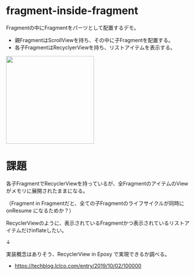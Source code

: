 # fragment-inside-fragment

Fragmentの中にFragmentをパーツとして配置するデモ。

- 親FragmentはScrollViewを持ち、その中に子Fragmentを配置する。
- 各子FragmentはRecyclyerViewを持ち、リストアイテムを表示する。

<image src="https://user-images.githubusercontent.com/69252773/117393392-0361d900-af2f-11eb-8cd2-40c7ce924096.png" width="240px">


# 課題

各子FragmentでRecyclerViewを持っているが、全FragmentのアイテムのViewがメモリに展開されたままになる。

（Fragment in Fragmentだと、全ての子Fragmentのライフサイクルが同時に onResume になるためか？）

RecyclerViewのように、表示されているFragmentかつ表示されているリストアイテムだけinflateしたい。

↓

実装概念はありそう、RecyclerView in Epoxy で実現できるか調べる。

- https://techblog.lclco.com/entry/2019/10/02/100000
